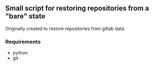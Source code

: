 ## Small script for restoring repositories from a "bare" state
Originally created to restore repositories from gitlab data

### Requirements
- python
- git
